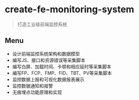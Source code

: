 # create-fe-monitoring-system

> 打造工业级前端监控系统

## Menu

- 设计前端监控系统架构和数据模型
- 编写JS、接口和资源错误等采集脚本
- 编写白屏、加载时间、卡顿和相应延时等采集脚本
- 编写FP、FCP、FMP、FID、TBT、PV等采集脚本
- 监控数据上报和可视化数据报表展示
- 监控数据通知和报警
- 无痕埋点功能原理和实现
